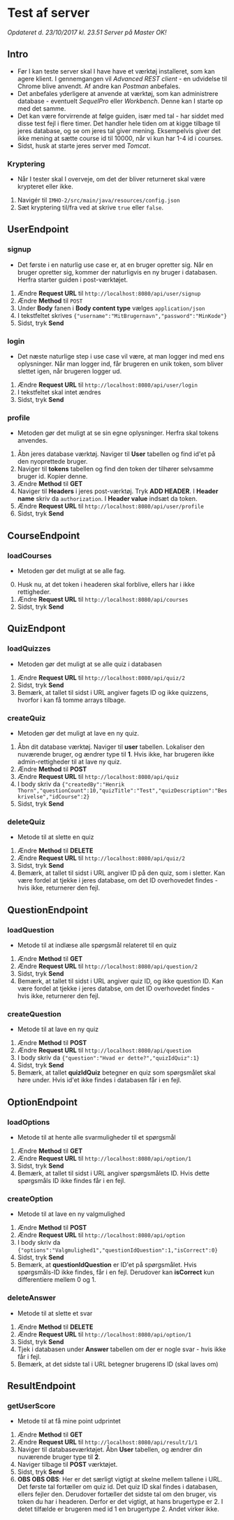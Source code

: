# Test af server
*Opdateret d. 23/10/2017 kl. 23.51*
*Server på Master OK!*

## Intro
- Før I kan teste server skal I have have et værktøj installeret, som kan agere klient. I gennemgangen vil *Advanced REST client* - en udvidelse til Chrome blive anvendt. Af andre kan *Postman* anbefales. 
- Det anbefales yderligere at anvende at værktøj, som kan administrere database - eventuelt *SequelPro* eller *Workbench*. Denne kan I starte op med det samme. 
- Det kan være forvirrende at følge guiden, især med tal - har siddet med disse test fejl i flere timer. Det handler hele tiden om at kigge tilbage til jeres database, og se om jeres tal giver mening. Eksempelvis giver det ikke mening at sætte course id til 10000, når vi kun har 1-4 id i courses. 
- Sidst, husk at starte jeres server med *Tomcat*. 

### Kryptering 
- Når I tester skal I overveje, om det der bliver returneret skal være krypteret eller ikke.
1. Navigér til `IMHO-2/src/main/java/resources/config.json`
2. Sæt kryptering til/fra ved at skrive `true` eller `false`. 

## UserEndpoint
### signup
- Det første i en naturlig use case er, at en bruger opretter sig. Når en bruger opretter sig, kommer der naturligvis en ny bruger i databasen. Herfra starter guiden i post-værktøjet.
1. Ændre **Request URL** til `http://localhost:8080/api/user/signup`
2. Ændre **Method** til `POST`
3. Under **Body** fanen i **Body content type** vælges `application/json`
4. I tekstfeltet skrives `{"username":"MitBrugernavn","password":"MinKode"}`
5. Sidst, tryk **Send**

### login
- Det næste naturlige step i use case vil være, at man logger ind med ens oplysninger. Når man logger ind, får brugeren en unik token, som bliver slettet igen, når brugeren logger ud. 
1. Ændre **Request URL** til `http://localhost:8080/api/user/login`
2. I tekstfeltet skal intet ændres
3. Sidst, tryk **Send**

### profile
- Metoden gør det muligt at se sin egne oplysninger. Herfra skal tokens anvendes. 
1. Åbn jeres database værktøj. Naviger til **User** tabellen og find id'et på den nyoprettede bruger. 
2. Naviger til **tokens** tabellen og find den token der tilhører selvsamme bruger id. Kopier denne. 
3. Ændre **Method** til **GET** 
4. Naviger til **Headers** i jeres post-værktøj. Tryk **ADD HEADER**. I **Header name** skriv da `authorization`. I **Header value** indsæt da token. 
5. Ændre **Request URL** til `http://localhost:8080/api/user/profile`
6. Sidst, tryk **Send**

## CourseEndpoint
### loadCourses
- Metoden gør det muligt at se alle fag. 
0. Husk nu, at det token i headeren skal forblive, ellers har i ikke rettigheder. 
1. Ændre **Request URL** til `http://localhost:8080/api/courses`
2. Sidst, tryk **Send**

## QuizEndpont
### loadQuizzes
- Metoden gør det muligt at se alle quiz i databasen 
1. Ændre **Request URL** til `http://localhost:8080/api/quiz/2`
2. Sidst, tryk **Send**
2. Bemærk, at tallet til sidst i URL angiver fagets ID og ikke quizzens, hvorfor i kan få tomme arrays tilbage. 

### createQuiz
- Metoden gør det muligt at lave en ny quiz. 
1. Åbn dit database værktøj. Naviger til **user** tabellen. Lokaliser den nuværende bruger, og ændrer type til **1**. Hvis ikke, har brugeren ikke admin-rettigheder til at lave ny quiz.
2. Ændre **Method** til **POST** 
3. Ændre **Request URL** til `http://localhost:8080/api/quiz`
4. I body skriv da `{"createdBy":"Henrik Thorn","questionCount":10,"quizTitle":"Test","quizDescription":"Beskrivelse","idCourse":2}`
5. Sidst, tryk **Send**

### deleteQuiz
- Metode til at slette en quiz
1. Ændre **Method** til **DELETE**
2. Ændre **Request URL** til `http://localhost:8080/api/quiz/2`
3. Sidst, tryk **Send**
3. Bemærk, at tallet til sidst i URL angiver ID på den quiz, som i sletter. Kan være fordel at tjekke i jeres database, om det ID overhovedet findes - hvis ikke, returnerer den fejl. 

## QuestionEndpoint
### loadQuestion
- Metode til at indlæse alle spørgsmål relateret til en quiz
1. Ændre **Method** til **GET**
2. Ændre **Request URL** til `http://localhost:8080/api/question/2`
3. Sidst, tryk **Send**
3. Bemærk, at tallet til sidst i URL angiver quiz ID, og ikke question ID. Kan være fordel at tjekke i jeres databse, om det ID overhovedet findes - hvis ikke, returnerer den fejl. 

### createQuestion
- Metode til at lave en ny quiz
1. Ændre **Method** til **POST**
2. Ændre **Request URL** til `http://localhost:8080/api/question`
3. I body skriv da `{"question":"Hvad er dette?","quizIdQuiz":1}`
4. Sidst, tryk **Send**
4. Bemærk, at tallet **quizIdQuiz** betegner en quiz som spørgsmålet skal høre under. Hvis id'et ikke findes i databasen får i en fejl. 

## OptionEndpoint
### loadOptions
- Metode til at hente alle svarmuligheder til et spørgsmål
1. Ændre **Method** til **GET**
2. Ændre **Request URL** til `http://localhost:8080/api/option/1`
3. Sidst, tryk **Send**
4. Bemærk, at tallet til sidst i URL angiver spørgsmålets ID. Hvis dette spørgsmåls ID ikke findes får i en fejl. 

### createOption
- Metode til at lave en ny valgmulighed
1. Ændre **Method** til **POST**
2. Ændre **Request URL** til `http://localhost:8080/api/option`
3. I body skriv da `{"options":"Valgmulighed1","questionIdQuestion":1,"isCorrect":0}`
4. Sidst, tryk **Send**
4. Bemærk, at **questionIdQuestion** er ID'et på spørgsmålet. Hvis spørgsmåls-ID ikke findes, får i en fejl. Derudover kan **isCorrect** kun differentiere mellem 0 og 1. 

### deleteAnswer
- Metode til at slette et svar
1. Ændre **Method** til **DELETE**
2. Ændre **Request URL** til `http://localhost:8080/api/option/1`
3. Sidst, tryk **Send**
3. Tjek i databasen under **Answer** tabellen om der er nogle svar - hvis ikke får i fejl. 
4. Bemærk, at det sidste tal i URL betegner brugerens ID (skal laves om)

## ResultEndpoint
### getUserScore
- Metode til at få mine point udprintet
1. Ændre **Method** til **GET**
2. Ændre **Request URL** til `http://localhost:8080/api/result/1/1`
3. Naviger til databaseværktøjet. Åbn **User** tabellen, og ændrer din nuværende bruger type til **2**. 
4. Naviger tilbage til **POST** værktøjet. 
5. Sidst, tryk **Send**
5. **OBS OBS OBS**: Her er det særligt vigtigt at skelne mellem tallene i URL. Det første tal fortæller om quiz id. Det quiz ID skal findes i databasen, ellers fejler den. Derudover fortæller det sidste tal om den bruger, vis token du har i headeren. Derfor er det vigtigt, at hans brugertype er 2. I detet tilfælde er brugeren med id 1 en brugertype 2. Andet virker ikke. 




